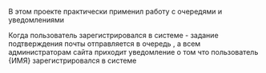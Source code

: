В этом проекте практически применил работу с очередями и уведомлениями

Когда пользователь зарегистрировался в системе - задание подтверждения почты отправляется в очередь , а всем администраторам сайта приходит уведомление о том что пользователь {ИМЯ} зарегистрировался в системе 


